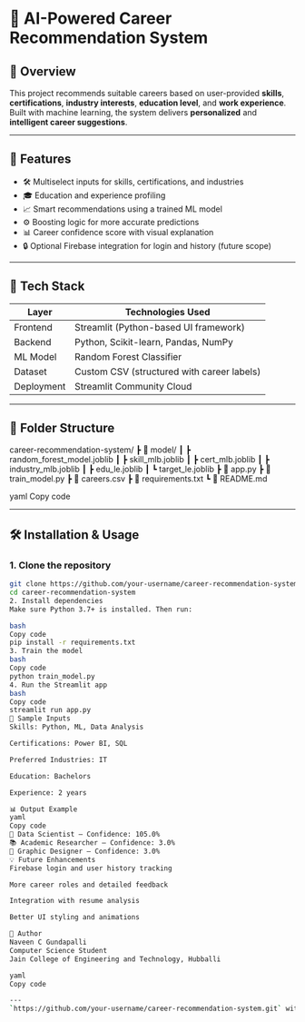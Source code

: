 # 🎯 AI-Powered Career Recommendation System

## 🌟 Overview
This project recommends suitable careers based on user-provided **skills**, **certifications**, **industry interests**, **education level**, and **work experience**. Built with machine learning, the system delivers **personalized** and **intelligent career suggestions**.

---

## 🚀 Features
- 🛠️ Multiselect inputs for skills, certifications, and industries  
- 🎓 Education and experience profiling  
- 📈 Smart recommendations using a trained ML model  
- ⚙️ Boosting logic for more accurate predictions  
- 📊 Career confidence score with visual explanation  
- 🔒 Optional Firebase integration for login and history (future scope)  

---

## 🧠 Tech Stack

| Layer     | Technologies Used                               |
|-----------|--------------------------------------------------|
| Frontend  | Streamlit (Python-based UI framework)           |
| Backend   | Python, Scikit-learn, Pandas, NumPy             |
| ML Model  | Random Forest Classifier                        |
| Dataset   | Custom CSV (structured with career labels)      |
| Deployment| Streamlit Community Cloud                       |

---

## 📂 Folder Structure

career-recommendation-system/
┣ 📁 model/
┃ ┣ random_forest_model.joblib
┃ ┣ skill_mlb.joblib
┃ ┣ cert_mlb.joblib
┃ ┣ industry_mlb.joblib
┃ ┣ edu_le.joblib
┃ ┗ target_le.joblib
┣ 📄 app.py
┣ 📄 train_model.py
┣ 📄 careers.csv
┣ 📄 requirements.txt
┗ 📄 README.md

yaml
Copy code

---

## 🛠️ Installation & Usage

### 1. Clone the repository
```bash
git clone https://github.com/your-username/career-recommendation-system.git
cd career-recommendation-system
2. Install dependencies
Make sure Python 3.7+ is installed. Then run:

bash
Copy code
pip install -r requirements.txt
3. Train the model
bash
Copy code
python train_model.py
4. Run the Streamlit app
bash
Copy code
streamlit run app.py
🧪 Sample Inputs
Skills: Python, ML, Data Analysis

Certifications: Power BI, SQL

Preferred Industries: IT

Education: Bachelors

Experience: 2 years

📊 Output Example
yaml
Copy code
🎯 Data Scientist — Confidence: 105.0%
📚 Academic Researcher — Confidence: 3.0%
🔧 Graphic Designer — Confidence: 3.0%
💡 Future Enhancements
Firebase login and user history tracking

More career roles and detailed feedback

Integration with resume analysis

Better UI styling and animations

👤 Author
Naveen C Gundapalli
Computer Science Student
Jain College of Engineering and Technology, Hubballi

yaml
Copy code

---
`https://github.com/your-username/career-recommendation-system.git` with your
